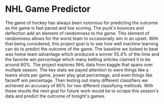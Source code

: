 # NHL Game Predictor

The game of hockey has always been notorious for predicting the outcome as the game is fast paced and low scoring. The puck's bounces and deflection add an element of randomness to the game. This element of randomness allows for the worst team to occasionally win in an upset. With that being considered, this project goal is to see how well machine learning can do to predict the outcome of the game. The baseline we looked to beat was home team advantage which produced a winner 55.4% of the time and the favorite win percentage which many betting articles claimed it to be around 60%. The project explores NHL data from kaggle that spans over multiple season. The key stats we payed attention to were things like a teams shots per game, power play goal percentage, and even things like faceoff win percentage. Then testing out many different classifiers we achieved an accuracy of 85% for two different classifying methods. With these results the next goal for future work would be to scrape this season's data and predict the outcome of tonight's games.
